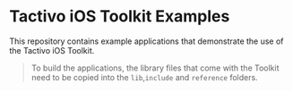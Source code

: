 # Tactivo iOS Toolkit Examples

This repository contains example applications that demonstrate the use of the Tactivo iOS Toolkit.

> To build the applications, the library files that come with the Toolkit need to be copied into the `lib`,`include` and `reference` folders.
